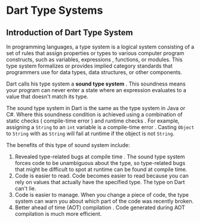 # Dart Type Systems

## Introduction of Dart Type System
In programming languages, a type system is a logical system consisting of a set of rules that assign properties or types to various computer program constructs, such as variables, expressions , functions, or modules. This type system formalizes or provides implied category standards that programmers use for data types, data structures, or other components.

Dart calls his type system a **sound type system** . This soundness means your program can never enter a state where an expression evaluates to a value that doesn't match its type.

The sound type system in Dart is the same as the type system in Java or C#. Where this soundness condition is achieved using a combination of static checks ( compile-time error ) and runtime checks . For example, assigning a `String` to an `int` variable is a compile-time error . Casting `Object` to `String` with as `String` will fail at runtime if the object is not `String`.

The benefits of this type of sound system include:

1. Revealed type-related bugs at compile time .
      The sound type system forces code to be unambiguous about the type, so type-related bugs that might be difficult to spot at runtime can be found at compile time.
2. Code is easier to read.
      Code becomes easier to read because you can rely on values ​​that actually have the specified type. The type on Dart can't lie.
3. Code is easier to manage.
      When you change a piece of code, the type system can warn you about which part of the code was recently broken.
4. Better ahead of time (AOT) compilation .
      Code generated during AOT compilation is much more efficient.